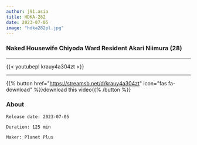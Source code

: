 ```yaml
---
author: j91.asia
title: HDKA-282
date: 2023-07-05
image: "hdka282pl.jpg"
---
```


### Naked Housewife Chiyoda Ward Resident Akari Niimura (28)
___

{{< youtubepl krauy4a304zt >}}
___

{{% button href="https://streamsb.net/d/krauy4a304zt" icon="fas fa-download" %}}download this video{{% /button %}}
### About

`Release date: 2023-07-05`

`Duration: 125 min`

`Maker:	Planet Plus`